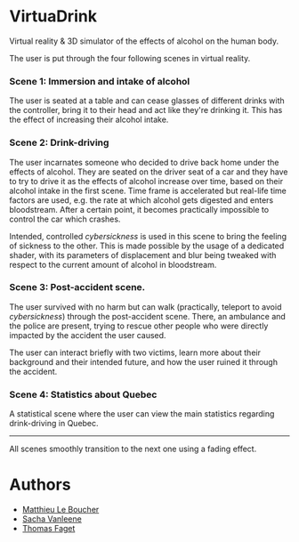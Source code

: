 # VirtuaDrink
Virtual reality &amp; 3D simulator of the effects of alcohol on the human body.

The user is put through the four following scenes in virtual reality.

### Scene 1: Immersion and intake of alcohol

The user is seated at a table and can cease glasses of different drinks with the controller, bring it to their head and act like they're drinking it. This has the effect of increasing their alcohol intake.

### Scene 2: Drink-driving

The user incarnates someone who decided to drive back home under the effects of alcohol. They are seated on the driver seat of a car and they have to try to drive it as the effects of alcohol increase over time, based on their alcohol intake in the first scene. Time frame is accelerated but real-life time factors are used, e.g. the rate at which alcohol gets digested and enters bloodstream. After a certain point, it becomes practically impossible to control the car which crashes.

Intended, controlled _cybersickness_ is used in this scene to bring the feeling of sickness to the other. This is made possible by the usage of a dedicated shader, with its parameters of displacement and blur being tweaked with respect to the current amount of alcohol in bloodstream.

### Scene 3: Post-accident scene.

The user survived with no harm but can walk (practically, teleport to avoid _cybersickness_) through the post-accident scene. There, an ambulance and the police are present, trying to rescue other people who were directly impacted by the accident the user caused.

The user can interact briefly with two victims, learn more about their background and their intended future, and how the user ruined it through the accident.

### Scene 4: Statistics about Quebec

A statistical scene where the user can view the main statistics regarding drink-driving in Quebec.

---

All scenes smoothly transition to the next one using a fading effect.

# Authors

* [Matthieu Le Boucher ](https://github.com/Meight)
* [Sacha Vanleene](https://github.com/SachaVanleene)
* [Thomas Faget](https://github.com/thomasfaget)
